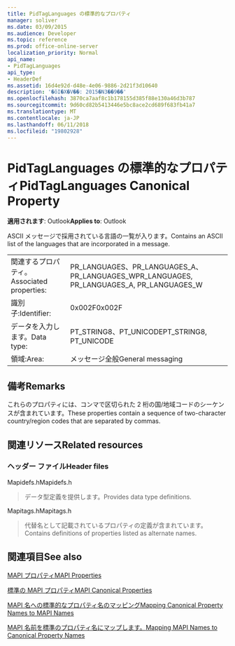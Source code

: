 ```yaml
---
title: PidTagLanguages の標準的なプロパティ
manager: soliver
ms.date: 03/09/2015
ms.audience: Developer
ms.topic: reference
ms.prod: office-online-server
localization_priority: Normal
api_name:
- PidTagLanguages
api_type:
- HeaderDef
ms.assetid: 16d4e92d-d48e-4e06-9886-2d21f3d10640
description: '�ŏI�X�V��: 2015�N3��9��'
ms.openlocfilehash: 3870ca7aaf8c1b178155d385f88e130a46d3b787
ms.sourcegitcommit: 9d60cd82b5413446e5bc8ace2cd689f683fb41a7
ms.translationtype: MT
ms.contentlocale: ja-JP
ms.lasthandoff: 06/11/2018
ms.locfileid: "19802928"
---
```

# <a name="pidtaglanguages-canonical-property"></a><span data-ttu-id="67668-103">PidTagLanguages の標準的なプロパティ</span><span class="sxs-lookup"><span data-stu-id="67668-103">PidTagLanguages Canonical Property</span></span>

  
  
<span data-ttu-id="67668-104">**適用されます**: Outlook</span><span class="sxs-lookup"><span data-stu-id="67668-104">**Applies to**: Outlook</span></span> 
  
<span data-ttu-id="67668-105">ASCII メッセージで採用されている言語の一覧が入ります。</span><span class="sxs-lookup"><span data-stu-id="67668-105">Contains an ASCII list of the languages that are incorporated in a message.</span></span> 
  
|||
|:-----|:-----|
|<span data-ttu-id="67668-106">関連するプロパティ。</span><span class="sxs-lookup"><span data-stu-id="67668-106">Associated properties:</span></span>  <br/> |<span data-ttu-id="67668-107">PR_LANGUAGES、PR_LANGUAGES_A、PR_LANGUAGES_W</span><span class="sxs-lookup"><span data-stu-id="67668-107">PR_LANGUAGES, PR_LANGUAGES_A, PR_LANGUAGES_W</span></span>  <br/> |
|<span data-ttu-id="67668-108">識別子:</span><span class="sxs-lookup"><span data-stu-id="67668-108">Identifier:</span></span>  <br/> |<span data-ttu-id="67668-109">0x002F</span><span class="sxs-lookup"><span data-stu-id="67668-109">0x002F</span></span>  <br/> |
|<span data-ttu-id="67668-110">データを入力します。</span><span class="sxs-lookup"><span data-stu-id="67668-110">Data type:</span></span>  <br/> |<span data-ttu-id="67668-111">PT_STRING8、PT_UNICODE</span><span class="sxs-lookup"><span data-stu-id="67668-111">PT_STRING8, PT_UNICODE</span></span>  <br/> |
|<span data-ttu-id="67668-112">領域:</span><span class="sxs-lookup"><span data-stu-id="67668-112">Area:</span></span>  <br/> |<span data-ttu-id="67668-113">メッセージ全般</span><span class="sxs-lookup"><span data-stu-id="67668-113">General messaging</span></span>  <br/> |
   
## <a name="remarks"></a><span data-ttu-id="67668-114">備考</span><span class="sxs-lookup"><span data-stu-id="67668-114">Remarks</span></span>

<span data-ttu-id="67668-115">これらのプロパティには、コンマで区切られた 2 桁の国/地域コードのシーケンスが含まれています。</span><span class="sxs-lookup"><span data-stu-id="67668-115">These properties contain a sequence of two-character country/region codes that are separated by commas.</span></span> 
  
## <a name="related-resources"></a><span data-ttu-id="67668-116">関連リソース</span><span class="sxs-lookup"><span data-stu-id="67668-116">Related resources</span></span>

### <a name="header-files"></a><span data-ttu-id="67668-117">ヘッダー ファイル</span><span class="sxs-lookup"><span data-stu-id="67668-117">Header files</span></span>

<span data-ttu-id="67668-118">Mapidefs.h</span><span class="sxs-lookup"><span data-stu-id="67668-118">Mapidefs.h</span></span>
  
> <span data-ttu-id="67668-119">データ型定義を提供します。</span><span class="sxs-lookup"><span data-stu-id="67668-119">Provides data type definitions.</span></span>
    
<span data-ttu-id="67668-120">Mapitags.h</span><span class="sxs-lookup"><span data-stu-id="67668-120">Mapitags.h</span></span>
  
> <span data-ttu-id="67668-121">代替名として記載されているプロパティの定義が含まれています。</span><span class="sxs-lookup"><span data-stu-id="67668-121">Contains definitions of properties listed as alternate names.</span></span>
    
## <a name="see-also"></a><span data-ttu-id="67668-122">関連項目</span><span class="sxs-lookup"><span data-stu-id="67668-122">See also</span></span>



[<span data-ttu-id="67668-123">MAPI プロパティ</span><span class="sxs-lookup"><span data-stu-id="67668-123">MAPI Properties</span></span>](mapi-properties.md)
  
[<span data-ttu-id="67668-124">標準の MAPI プロパティ</span><span class="sxs-lookup"><span data-stu-id="67668-124">MAPI Canonical Properties</span></span>](mapi-canonical-properties.md)
  
[<span data-ttu-id="67668-125">MAPI 名への標準的なプロパティ名のマッピング</span><span class="sxs-lookup"><span data-stu-id="67668-125">Mapping Canonical Property Names to MAPI Names</span></span>](mapping-canonical-property-names-to-mapi-names.md)
  
[<span data-ttu-id="67668-126">MAPI 名前を標準のプロパティ名にマップします。</span><span class="sxs-lookup"><span data-stu-id="67668-126">Mapping MAPI Names to Canonical Property Names</span></span>](mapping-mapi-names-to-canonical-property-names.md)

